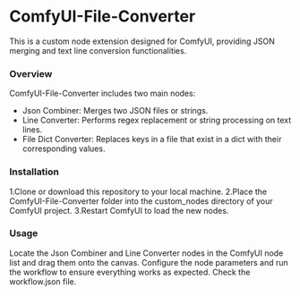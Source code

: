 # ComfyUI-File-Converter

This is a custom node extension designed for ComfyUI, providing JSON merging and text line conversion functionalities.

### Overview

ComfyUI-File-Converter includes two main nodes:

- Json Combiner: Merges two JSON files or strings.
- Line Converter: Performs regex replacement or string processing on text lines.
- File Dict Converter: Replaces keys in a file that exist in a dict with their corresponding values.

### Installation

1.Clone or download this repository to your local machine.
2.Place the ComfyUI-File-Converter folder into the custom_nodes directory of your ComfyUI project.
3.Restart ComfyUI to load the new nodes.

### Usage

Locate the Json Combiner and Line Converter nodes in the ComfyUI node list and drag them onto the canvas.
Configure the node parameters and run the workflow to ensure everything works as expected.
Check the workflow.json file.
